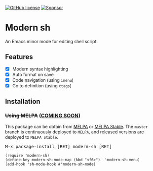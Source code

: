 [![GitHub license](https://img.shields.io/github/license/damon-kwok/modern-sh?logo=gnu&.svg)](https://github.com/damon-kwok/modern-sh/blob/master/COPYING)
[![Sponsor](https://img.shields.io/badge/Support%20Me-%F0%9F%92%97-ff69b4.svg)](https://www.patreon.com/DamonKwok)
<!-- [![MELPA](http://melpa.org/packages/modern-sh-badge.svg)](http://melpa.org/#/modern-sh) -->
<!-- [![MELPA Stable](http://stable.melpa.org/packages/modern-sh-badge.svg)](http://stable.melpa.org/#/modern-sh) -->

# Modern sh

An Emacs minor mode for editing shell script.

<!-- - Screenshot -->

<!-- ![screenshot](https://github.com/damon-kwok/modern-sh/blob/master/screenshot.png) -->

## Features

- [X] Modern syntax highlighting
- [x] Auto format on save
- [x] Code navigation (using `imenu`)
- [x] Go to definition (using `ctags`)
<!-- - [ ] Code completion (using `company-mode`) -->
<!-- - [ ] Indentation -->
<!-- - [x] TODO highlighting -->
<!-- - [x] Rainbow delimiters -->
<!-- - [x] Whitespace character dsiplay -->
<!-- - [x] Fill column indicator -->
<!-- - [x] Workspace support -->
<!-- - [x] Code folding -->
<!-- - [x] Compilation integration -->

## Installation

### ~~Using MELPA~~ ([COMING SOON](https://github.com/melpa/melpa/pull/7056))
This package can be obtain from
[MELPA](http://melpa.org/#/modern-sh) or
[MELPA Stable](http://stable.melpa.org/#/modern-sh). The `master`
branch is continuously deployed to `MELPA`, and released versions are
deployed to `MELPA Stable`.

<kbd>M-x package-install [RET] modern-sh [RET]</kbd>

```elisp
(require 'modern-sh)
(define-key modern-sh-mode-map (kbd "<f6>")  'modern-sh-menu)
(add-hook 'sh-mode-hook #'modern-sh-mode)
```
